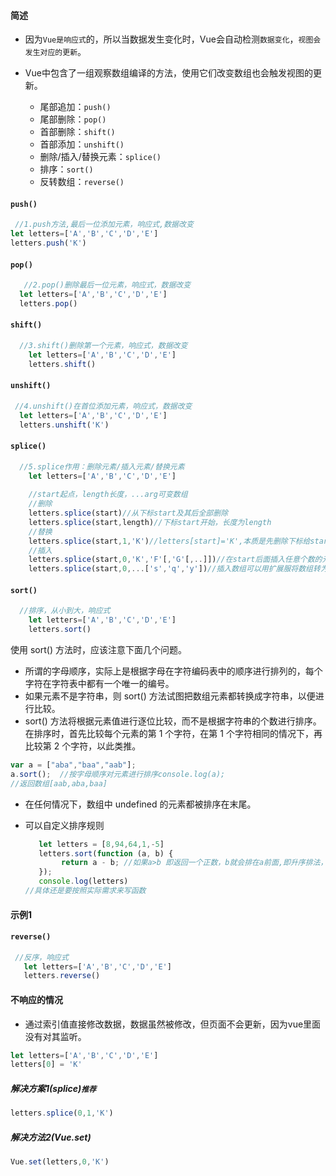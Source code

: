 #### 简述

- 因为`Vue是响应式`的，所以当数据发生变化时，Vue会自动检测`数据变化`，`视图会发生对应的更新`。

- Vue中包含了一组观察数组编译的方法，使用它们改变数组也会触发视图的更新。

  - 尾部追加：`push() `
  - 尾部删除：`pop()`
  - 首部删除：`shift()`
  - 首部添加：`unshift()`
  - 删除/插入/替换元素：`splice()`
  - 排序：`sort()`
  - 反转数组：`reverse()`

#### `push()`

  ```js
   //1.push方法,最后一位添加元素，响应式,数据改变
  let letters=['A','B','C','D','E']
  letters.push('K')
  ```

#### `pop()`

```js
   //2.pop()删除最后一位元素，响应式，数据改变
  let letters=['A','B','C','D','E']
  letters.pop()
```

#### `shift()`

```js
  //3.shift()删除第一个元素，响应式，数据改变
    let letters=['A','B','C','D','E']
    letters.shift()
```

#### `unshift()`

```js
 //4.unshift()在首位添加元素，响应式，数据改变
  let letters=['A','B','C','D','E']
  letters.unshift('K')
```

#### `splice()`

```js
  //5.splice作用：删除元素/插入元素/替换元素
    let letters=['A','B','C','D','E']
   
    //start起点，length长度，...arg可变数组
    //删除
    letters.splice(start)//从下标start及其后全部删除
	letters.splice(start,length)//下标start开始，长度为length
	//替换
	letters.splice(start,1,'K')//letters[start]='K',本质是先删除下标给start的，在插入'K'
	//插入
	letters.splice(start,0,'K','F'[,'G'[,..]])//在start后面插入任意个数的元素。
	letters.splice(start,0,...['s','q','y'])//插入数组可以用扩展服将数组转为序列
```

#### `sort()`

```js
  //排序，从小到大，响应式
    let letters=['A','B','C','D','E']
    letters.sort()
```

使用 sort() 方法时，应该注意下面几个问题。

-  所谓的字母顺序，实际上是根据字母在字符编码表中的顺序进行排列的，每个字符在字符表中都有一个唯一的编号。
- 如果元素不是字符串，则 sort() 方法试图把数组元素都转换成字符串，以便进行比较。
- sort() 方法将根据元素值进行逐位比较，而不是根据字符串的个数进行排序。在排序时，首先比较每个元素的第 1 个字符，在第 1 个字符相同的情况下，再比较第 2 个字符，以此类推。

```js
var a = ["aba","baa","aab"];  
a.sort();  //按字母顺序对元素进行排序console.log(a);  
//返回数组[aab,aba,baa]
```

- 在任何情况下，数组中 undefined 的元素都被排序在末尾。

- 可以自定义排序规则

  ```js
     let letters = [8,94,64,1,-5]
     letters.sort(function (a, b) {
          return a - b; //如果a>b 即返回一个正数，b就会排在a前面,即升序排法，
     });
     console.log(letters)
  //具体还是要按照实际需求来写函数
  ```

  

  

#### 示例1

#### `reverse()`

```js
 //反序，响应式
   let letters=['A','B','C','D','E']
   letters.reverse()
```

#### 不响应的情况

- 通过索引值直接修改数据，数据虽然被修改，但页面不会更新，因为vue里面没有对其监听。

```js
let letters=['A','B','C','D','E']
letters[0] = 'K'
```

##### 解决方案1(splice)`推荐`

```js
letters.splice(0,1,'K')
```

##### 解决方法2(Vue.set)

```js
Vue.set(letters,0,'K')
```





